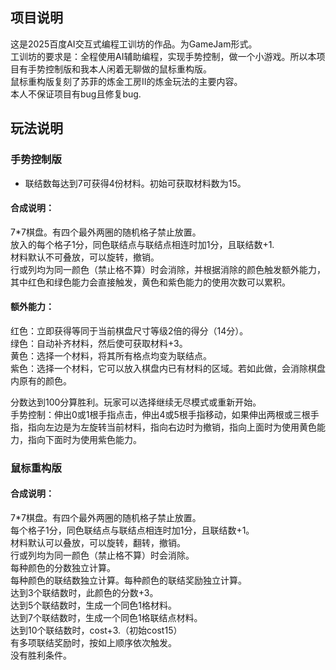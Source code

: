 ## 项目说明
这是2025百度AI交互式编程工训坊的作品。为GameJam形式。  
工训坊的要求是：全程使用AI辅助编程，实现手势控制，做一个小游戏。所以本项目有手势控制版和我本人闲着无聊做的鼠标重构版。  
鼠标重构版复刻了苏菲的炼金工房II的炼金玩法的主要内容。  
本人不保证项目有bug且修复bug.  
## 玩法说明
### 手势控制版
- 联结数每达到7可获得4份材料。初始可获取材料数为15。
#### 合成说明：
7*7棋盘。有四个最外两圈的随机格子禁止放置。  
放入的每个格子1分，同色联结点与联结点相连时加1分，且联结数+1.  
材料默认不可叠放，可以旋转，撤销。  
行或列均为同一颜色（禁止格不算）时会消除，并根据消除的颜色触发额外能力，其中红色和绿色能力会直接触发，黄色和紫色能力的使用次数可以累积。  
#### 额外能力：
红色：立即获得等同于当前棋盘尺寸等级2倍的得分（14分）。     
绿色：自动补齐材料，然后使可获取材料+3。  
黄色：选择一个材料，将其所有格点均变为联结点。  
紫色：选择一个材料，它可以放入棋盘内已有材料的区域。若如此做，会消除棋盘内原有的颜色。  

分数达到100分算胜利。玩家可以选择继续无尽模式或重新开始。  
手势控制：伸出0或1根手指点击，伸出4或5根手指移动，如果伸出两根或三根手指，指向左边是为左旋转当前材料，指向右边时为撤销，指向上面时为使用黄色能力，指向下面时为使用紫色能力。  
### 鼠标重构版
#### 合成说明：
7*7棋盘。有四个最外两圈的随机格子禁止放置。    
每个格子1分，同色联结点与联结点相连时加1分，且联结数+1。  
材料默认可以叠放，可以旋转，翻转，撤销。     
行或列均为同一颜色（禁止格不算）时会消除。   
每种颜色的分数独立计算。   
每种颜色的联结数独立计算。每种颜色的联结奖励独立计算。   
达到3个联结数时，此颜色的分数+3。   
达到5个联结数时，生成一个同色1格材料。  
达到7个联结数时，生成一个同色1格联结点材料。     
达到10个联结数时，cost+3.（初始cost15）   
有多项联结奖励时，按如上顺序依次触发。   
没有胜利条件。   
